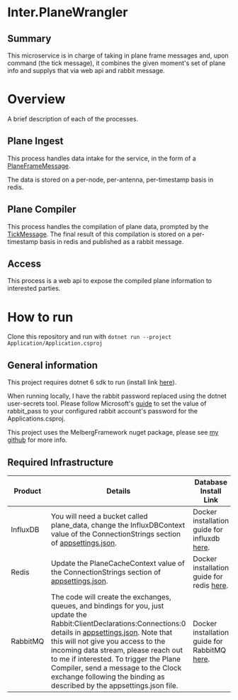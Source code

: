 # Inter.PlaneWrangler

## Summary
This microservice is in charge of taking in plane frame messages and, upon 
command (the tick message), it combines the given moment's set of plane info
and supplys that via web api and rabbit message.


# Overview
A brief description of each of the processes.

## Plane Ingest

This process handles data intake for the service, in the form of a [PlaneFrameMessage](Application/Models/PlaneFrameMessage.cs).

The data is stored on a per-node, per-antenna, per-timestamp basis in redis.


## Plane Compiler

This process handles the compilation of plane data, prompted by the [TickMessage](Application/Models/TickMessage.cs).  The final result of this compilation is stored on a per-timestamp basis in redis and published as a rabbit message.

## Access

This process is a web api to expose the compiled plane information to interested parties.

# How to run

Clone this repository and run with `dotnet run --project Application/Application.csproj`

## General information

This project requires dotnet 6 sdk to run (install link [here](https://dotnet.microsoft.com/en-us/download/dotnet/6.0)).

When running locally, I have the rabbit password replaced using the dotnet user-secrets tool. 
Please follow Microsoft's [guide](https://learn.microsoft.com/en-us/aspnet/core/security/app-secrets?view=aspnetcore-6.0&tabs=linux) to set the value of rabbit_pass to your configured rabbit account's password for the Applications.csproj.

This project uses the MelbergFramework nuget package, please see [my github](https://github.com/Joseph-Melberg/) for more info.

## Required Infrastructure
|Product|Details|Database Install Link|
|-|-|-|
|InfluxDB| You will need a bucket called plane_data, change the InfluxDBContext value of the ConnectionStrings section of [appsettings.json](Application/appsettings.json).| Docker installation guide for influxdb [here](https://hub.docker.com/_/influxdb).|
|Redis| Update the PlaneCacheContext value  of the ConnectionStrings section of [appsettings.json](Application/appsettings.json).| Docker installation guide for redis [here](https://github.com/bitnami/containers/blob/main/bitnami/redis/README.md).|
|RabbitMQ| The code will create the exchanges, queues, and bindings for you, just update the Rabbit:ClientDeclarations:Connections:0 details in [appsettings.json](Application/appsettings.json). Note that this will not give you access to the incoming data stream, please reach out to me if interested.  To trigger the Plane Compiler, send a message to the Clock exchange following the binding as described by the appsettings.json file.| Docker installation guide for RabbitMQ [here](https://hub.docker.com/_/rabbitmq).|


